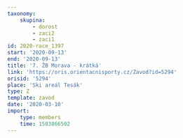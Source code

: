 ```yaml
---
taxonomy:
    skupina:
        - dorost
        - zaci2
        - zaci1
id: 2020-race_1397
start: '2020-09-13'
end: '2020-09-13'
title: '7. ŽB Morava - krátká'
link: 'https://oris.orientacnisporty.cz/Zavod?id=5294'
orisid: '5294'
place: 'Ski areál Tesák'
type: Z
template: zavod
date: '2020-03-10'
import:
    type: members
    time: 1583866502
---
```

